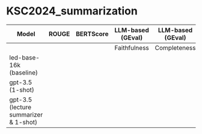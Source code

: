# KSC2024_summarization

| Model                           | ROUGE | BERTScore | LLM-based (GEval)|LLM-based (GEval)|LLM-based (GEval)|
|----------------------------------|-------|-----------|-------|-------|-------|
|                                  |       |           | Faithfulness | Completeness | Conciseness |
| led-base-16k (baseline)          |       |           |             |              |             |
| gpt-3.5 (1-shot)                 |       |           |             |              |             |
| gpt-3.5 (lecture summarizer & 1-shot) |   |           |             |              |             |

